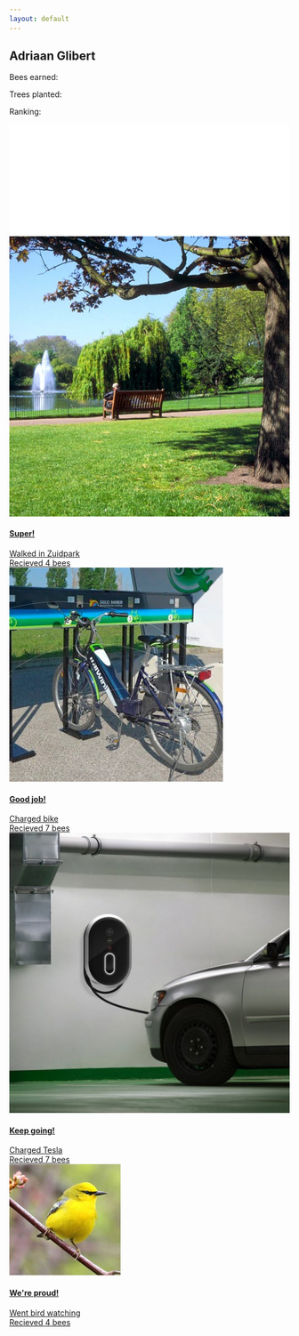 ```yaml
---
layout: default
---
```


<!-- Tree decoration -->

<div class="tree-decoration">
</div>



<!-- END Tree decoration -->

<!-- Profile card and progress bar -->
<div class="row">
<div class="profile-card-container-profile">
    <div class="profile-card">
        <h2><span class="bitter">Adriaan Glibert</span></h2>
        <p class="raleway">Bees earned: <span></span></p>
        <p class="raleway">Trees planted: <span></span></p>
        <p class="raleway">Ranking: <span></span></p>
    </div>
    
<div class="progressbar">
    <div class="progressbar-indicator"></div>
</div>

</div>



</div>




<!-- MAIN -->

<div class="tree-container">

<img class="cloud" src="images/Wolk.png">


<div class="info-container col-xs-12">



<div class="inner-container">



<a href="more-info.html">
<div class="col-xs-12 col-sm-6 discover-items">
    <div class="imagecontainer">
        <img class="square-picture"  src="images/park-08.jpg">
    </div>
    <div class="text-content height-content">
        <h4 class="bitter main-title">Super!</h4>
        <span  class="raleway">Walked in Zuidpark</span><br>
        <span  class="raleway">Recieved 4 bees</span>
    </div>
</div>
</a>

<a href="more-info.html">
<div class="col-xs-12 col-sm-6 discover-items">
    <div class="imagecontainer">
        <img class="square-picture"  src="images/130089.jpg">
    </div>
    <div class="text-content height-content">
        <h4 class="bitter main-title">Good job!</h4>
        <span  class="raleway">Charged bike</span><br>
        <span  class="raleway">Recieved 7 bees</span>
    </div>
</div>
</a>

<a href="more-info.html">
<div class="col-xs-12 col-sm-6 discover-items">
    <div class="imagecontainer">
        <img class="square-picture"  src="images/ge-wattstation-electric-car-charging-station_100356552_m.jpg">
    </div>
    <div class="text-content height-content">
        <h4 class="bitter main-title">Keep going!</h4>
        <span  class="raleway">Charged Tesla</span><br>
        <span  class="raleway">Recieved 7 bees</span>
    </div>
</div>
</a>

<a href="more-info.html">
<div class="col-xs-12 col-sm-6 discover-items">
    <div class="imagecontainer">
        <img class="square-picture"  src="images/blue-winged-warbler.jpg">
    </div>
    <div class="text-content height-content">
        <h4 class="bitter main-title">We're proud!</h4>
        <span  class="raleway">Went bird watching</span><br>
        <span  class="raleway">Recieved 4 bees</span>
    </div>
</div>
</a>
</div>
</div>
</div>

</div>  